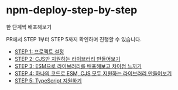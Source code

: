 # npm-deploy-step-by-step

한 단계씩 배포해보기

PR에서 STEP 1부터 STEP 5까지 확인하며 진행할 수 있습니다.

- [STEP 1: 프로젝트 설정](https://github.com/junghyeonsu/npm-deploy-step-by-step/pull/1/files)
- [STEP 2: CJS만 지원하는 라이브러리 만들어보기](https://github.com/junghyeonsu/npm-deploy-step-by-step/pull/2/files)
- [STEP 3: ESM으로 라이브러리를 배포해보고 차이점 느끼기](https://github.com/junghyeonsu/npm-deploy-step-by-step/pull/3/files)
- [STEP 4: 하나의 코드로 ESM, CJS 모두 지원하는 라이브러리 만들어보기](https://github.com/junghyeonsu/npm-deploy-step-by-step/pull/4/files)
- [STEP 5: TypeScript 지원하기](https://github.com/junghyeonsu/npm-deploy-step-by-step/pull/5/files)
